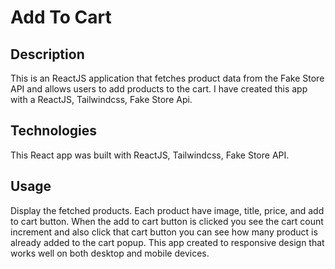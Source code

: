 # Add To Cart

## Description

This is an ReactJS application that fetches product data from the Fake Store API and allows users to add products to the cart. I have created this app with a ReactJS, Tailwindcss, Fake Store Api.

## Technologies

This React app was built with ReactJS, Tailwindcss, Fake Store API.

## Usage

Display the fetched products. Each product have image, title, price, and add to cart button. When the add to cart button is clicked you see the cart count increment and also click that cart button you can see how many product is already added to the cart popup. This app created to responsive design that works well on both desktop and mobile devices.
